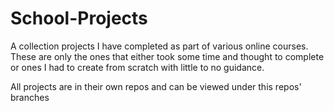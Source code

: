 ﻿# School-Projects

A collection projects I have completed as part of various online courses. These are only the ones that either took some time and thought to complete or ones I had to create from scratch with little to no guidance.

All projects are in their own repos and can be viewed under this repos' branches
